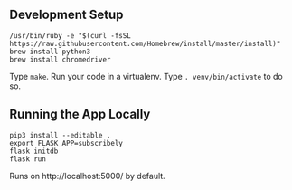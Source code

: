 ## Development Setup
```
/usr/bin/ruby -e "$(curl -fsSL https://raw.githubusercontent.com/Homebrew/install/master/install)"
brew install python3
brew install chromedriver
```

Type `make`. Run your code in a virtualenv. Type `. venv/bin/activate` to do so.

## Running the App Locally
```
pip3 install --editable .
export FLASK_APP=subscribely
flask initdb
flask run
```
Runs on http://localhost:5000/ by default.
